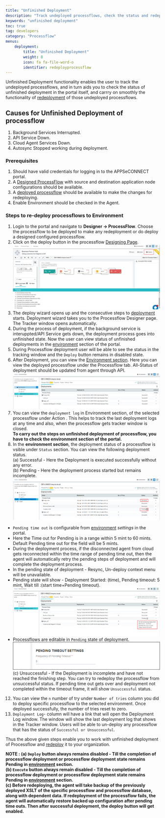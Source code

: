 ```yaml
---
title: "Unfinished Deployment"
description: "Track undeployed processflows, check the status and redeploy them to complete the smooth free-flowing data integration."
keywords: "unfinished deployment"
toc: true
tag: developers
category: "Processflow"
menus: 
    deployment:
        title: "Unfinished Deployment"
        weight: 8
        icon: fa fa-file-word-o
        identifier: redeployprocessflow
---
```


Unfinished Deployment functionality enables the user to track the undeployed processflows, and in turn 
aids you to check the status of unfinished deployment in the portal itself, and carrry on smoothly the functionality of 
[redeployment](/processflow/redeploying-processflow/) of those undeployed processflows.  

## Causes for Unfinished Deployment of processflow 

1) Background Services Interrupted.  
2) API Service Down.  
3) Cloud Agent Services Down.    
4) Autosync Stopped working during deployment.  

### Prerequisites 

1.	Should have valid credentials for logging in to the APPSeCONNECT portal.    
2.  A [Designed ProcessFlow](/getting%20started/create-your-first-processflow/) with source and destination application node 
configurations should be available.    
3.  A [deployed processflow](/processflow/deploying-and-executing-processflow/) should be available to make the changes for redeploying.  
4.  Enable Environment should be checked in the Agent.      

### Steps to re-deploy processflows to Environment

1.	Login to the portal and navigate to **Designer -> ProcessFlow**. Choose the processflow to be deployed to make any redeployment or do deploy a designed configured processflow.   
2.	Click on the deploy button in the processflow [Designing Page](/processflow/components-of-processflow/).   
![unfinished_deployment1](\staticfiles\processflow\media\unfinished_deployment1.png)    
3. The deploy wizard opens up and the consecutive steps to [deployment](/processflow/deploying-and-executing-processflow/) starts. Deployment wizard takes you to the Processflow Designer page. The Tracker window opens automatically.    
4. During the process of deployment, if the background service is interuppted/API Service gets down, the 
 deployment process goes into unfinished state. Now the user can view status of unfinished deployments 
 in the [environment](/deployment/Environment-Management/) section of the portal.     
5. During Processflow deployment user will be able to see the status in the tracking window and the `Deploy` button remains in disabled state.       
6.  After Deployment, you can view the [Environment section](/deployment/Environment-Management/). Here you can view the deployed processflow under the 
Processflow tab. All-Status of deployment should be updated from agent through API.    
![unfinished_deployment2](\staticfiles\processflow\media\unfinished_deployment2.png)          
7. You can view the `deployment log` in Environment section, of the selected processflow under Action . This helps 
to track the last deployment logs at any time and also, when the processflow gets tracker
 window is closed.    
**To carry out the steps on unfinished deployment of processflow, you have to check the environment section of the portal.** 
8. In the **environment section**, the deployment status of a processflow is vsible under `Status` section. You can view the following deployment status.      
(a) Successful - Here the Deployment is executed successfully without any error.    
(b) Pending - Here the deployment process started but remains incomplete.     
![unfinished_deployment3](\staticfiles\processflow\media\unfinished_deployment3.png)         
 * `Pending time out`  is configurable from [environment](/deployment/Environment-Management/) *settings* in the portal.   
 * Here the Time out for Pending is in a range within 5 mint to 60 mints. Default Pending time out 
   for the field will be 5 mints.    
 * During the deployment process, if the disconnected agent from cloud gets reconnected
 within the time range of pending time out, then the agent will automatically retry the pending 
 steps of deployment and will complete the deployment process.  
 * In the pending state of deployment - Resync, Un-deploy context menu will be unavailable.
 * Pending state will show -  Deployment Started: (time), Pending timeout: 5 mint, 
   Wait till :(start time+Pending timeout).
   ![pendingstatus](\staticfiles\processflow\media\pendingstatus.png)  
*  Processflows are editable in `Pending` state of deployment.     
![unfinished_deployment4](\staticfiles\processflow\media\unfinished_deployment4.png)        
(c) Unsuccessful - If the Deployment is incomplete and have not reached the finishing step. 
You can try to redeploy the processflow from unsuccessful status.
If pending time out gets over and deployment not completed within the timeout frame, 
it will show `Unsuccessful` status.       
12. You can view the `n` number of try  under `Number of tries` column you did to 
deploy specific processflow to the selected environment. Once deployed successfully, 
the number of tries reset to zero.  
13. `Deployment Log`- column will have a link that will open the Deployment Log window. 
The window will show the last deployment log that shows in the Tracker window. 
Users will be able to un-deploy any processflow that has the status of `Successful or Unsuccessful`. 
 
Thus the above given steps enable you to work with unfinished deployment of Processflow and [redeploy](/processflow/redeploying-processflow/)
it to your organization. 

**NOTE : (a) `Deploy` button always remains disabled - Till the completion of  processflow deployment or processflow deployment state remains Pending 
in [environment](/deployment/Environment-Management/) section.                       
(b) `Execute` button always remain disabled -  Till the completion of  processflow deployment or processflow deployment state remains Pending 
in [environment](/deployment/Environment-Management/) section.                        
(c) Before redeploying, the agent will take backup of the previously 
deployed XSLT of the specific processflow and processflow database, along with dependent data. 
If redeployment of the processflow fails, the agent will automatically restore backed up 
configuration after pending time outs. Then after successful deployment, the deploy button
will get enabled.** 




 








